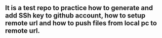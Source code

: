 ## It is a test repo to practice how to generate and add SSh key to github account, how to setup remote url and how to push files from local pc to remote url.